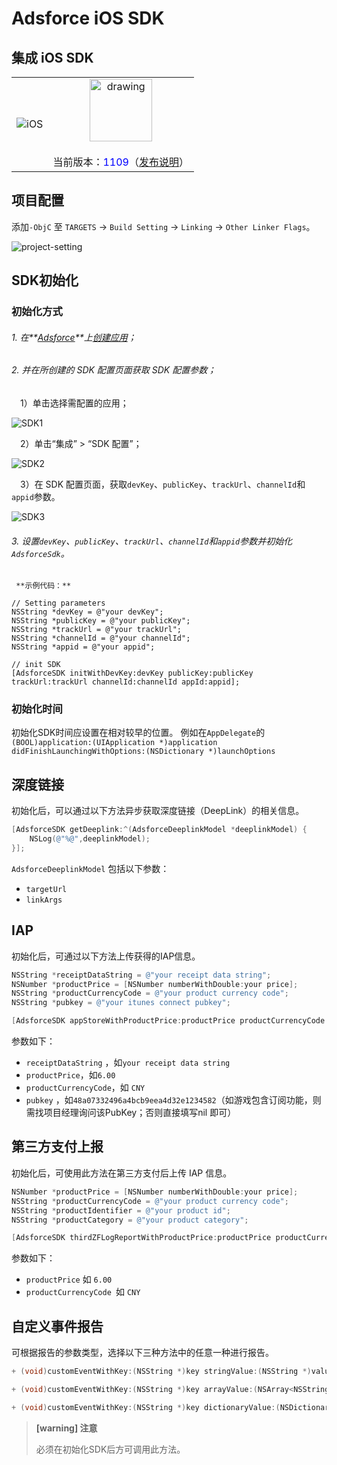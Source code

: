 # Adsforce iOS SDK

## 集成 iOS SDK

|                 |                                                              |
| :-------------: | :----------------------------------------------------------: |
| ![iOS](iOS.PNG) | <img src="logo.png" alt="drawing" style="width:100px;"/> <br><br>当前版本：<span style="color: blue;">1109</span>（[发布说明](/sdk-integrations/quick-start/Changelog/README.md)） |



## 项目配置

添加`-ObjC` 至 `TARGETS` → `Build Setting` → `Linking` → `Other Linker Flags`。

![project-setting](project-setting.png)

## SDK初始化

### 初始化方式

###### 1. 在**[Adsforce](https://tmp-portal.adsforce.io/login)**上[创建应用](../../../get-started/add-apps/README.md)；

###### 2. 并在所创建的 SDK 配置页面获取 SDK 配置参数；

&ensp;&ensp;1）单击选择需配置的应用；

![SDK1](SDK1.png)

&ensp;&ensp;2）单击“集成” > “SDK 配置”；

![SDK2](SDK2.png)

&ensp;&ensp;3）在 SDK 配置页面，获取`devKey`、`publicKey`、`trackUrl`、`channelId`和`appid`参数。

![SDK3](SDK3.png)

###### 3. 设置`devKey`、`publicKey`、`trackUrl`、`channelId`和`appid`参数并初始化`AdsforceSdk`。

```
 **示例代码：**

// Setting parameters
NSString *devKey = @"your devKey";
NSString *publicKey = @"your publicKey";
NSString *trackUrl = @"your trackUrl";
NSString *channelId = @"your channelId";
NSString *appid = @"your appid";

// init SDK
[AdsforceSDK initWithDevKey:devKey publicKey:publicKey trackUrl:trackUrl channelId:channelId appId:appid];
```

### 初始化时间

初始化SDK时间应设置在相对较早的位置。 例如在`AppDelegate`的` (BOOL)application:(UIApplication *)application didFinishLaunchingWithOptions:(NSDictionary *)launchOptions`

## 深度链接

初始化后，可以通过以下方法异步获取深度链接（DeepLink）的相关信息。

```objective-c
[AdsforceSDK getDeeplink:^(AdsforceDeeplinkModel *deeplinkModel) {
    NSLog(@"%@",deeplinkModel);
}];
```

`AdsforceDeeplinkModel` 包括以下参数：

- `targetUrl`
- `linkArgs`

## IAP

初始化后，可通过以下方法上传获得的IAP信息。

```objective-c
NSString *receiptDataString = @"your receipt data string";
NSNumber *productPrice = [NSNumber numberWithDouble:your price];
NSString *productCurrencyCode = @"your product currency code";
NSString *pubkey = @"your itunes connect pubkey";

[AdsforceSDK appStoreWithProductPrice:productPrice productCurrencyCode:productCurrencyCode receiptDataString:receiptDataString pubkey:pubkey params:nil];

```
参数如下：

- `receiptDataString` ，如`your receipt data string`
- `productPrice`，如`6.00`
- `productCurrencyCode`，如 `CNY`
- `pubkey` ，如`48a07332496a4bcb9eea4d32e1234582`（如游戏包含订阅功能，则需找项目经理询问该PubKey；否则直接填写nil 即可）

## 第三方支付上报

初始化后，可使用此方法在第三方支付后上传 IAP 信息。

```objective-c
NSNumber *productPrice = [NSNumber numberWithDouble:your price];
NSString *productCurrencyCode = @"your product currency code";
NSString *productIdentifier = @"your product id";
NSString *productCategory = @"your product category";

[AdsforceSDK thirdZFLogReportWithProductPrice:productPrice productCurrencyCode:productCurrencyCode productIdentifier:productIdentifier productCategory:productCategory];
```

参数如下：

- `productPrice` 如 `6.00`
- `productCurrencyCode `如 `CNY`

自定义事件报告
--------------

可根据报告的参数类型，选择以下三种方法中的任意一种进行报告。

```objective-c
+ (void)customEventWithKey:(NSString *)key stringValue:(NSString *)value;

+ (void)customEventWithKey:(NSString *)key arrayValue:(NSArray<NSString *> *)value;

+ (void)customEventWithKey:(NSString *)key dictionaryValue:(NSDictionary<NSString *,NSString *> *)value;
```

> **[warning] 注意**
>
> 必须在初始化SDK后方可调用此方法。
